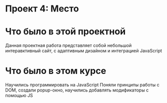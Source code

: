 # Проект 4: Место

# Что было в этой проектной

Данная проектная работа представляет собой небольшой интеравктивный сайт, с адаптивным дизайном и интеграцией JavaScript

# Что было в этом курсе

Научились программировать на JavaScript
Поняли принципы работы с DOM, создали popup-окно, научились добавлять модификаторы с помощью JS



